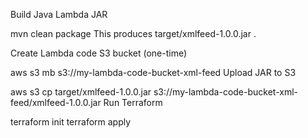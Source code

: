 Build Java Lambda JAR


mvn clean package
This produces target/xmlfeed-1.0.0.jar .

Create Lambda code S3 bucket (one-time)


aws s3 mb s3://my-lambda-code-bucket-xml-feed
Upload JAR to S3


aws s3 cp target/xmlfeed-1.0.0.jar s3://my-lambda-code-bucket-xml-feed/xmlfeed-1.0.0.jar
Run Terraform



terraform init
terraform apply